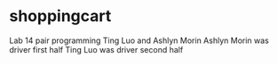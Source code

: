# shoppingcart
Lab 14 pair programming
Ting Luo and Ashlyn Morin
Ashlyn Morin was driver first half
Ting Luo was driver second half